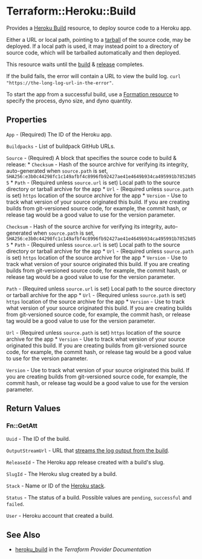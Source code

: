 # Terraform::Heroku::Build

Provides a [Heroku Build](https://devcenter.heroku.com/articles/platform-api-reference#build)
resource, to deploy source code to a Heroku app.

Either a URL or local path, pointing to a [tarball](https://en.wikipedia.org/wiki/Tar_(computing)) of the source code, may be deployed. If a local path is used, it may instead point to a directory of source code, which will be tarballed automatically and then deployed.

This resource waits until the [build](https://devcenter.heroku.com/articles/build-and-release-using-the-api) & [release](https://devcenter.heroku.com/articles/release-phase) completes.

If the build fails, the error will contain a URL to view the build log. `curl "https://the-long-log-url-in-the-error"`.

To start the app from a successful build, use a [Formation resource](formation.html) to specify the process, dyno size, and dyno quantity.

## Properties

`App` - (Required) The ID of the Heroku app.

`Buildpacks` - List of buildpack GitHub URLs.

`Source` - (Required) A block that specifies the source code to build & release: * `Checksum` - Hash of the source archive for verifying its integrity, auto-generated when `source.path` is set, `SHA256:e3b0c44298fc1c149afbf4c8996fb92427ae41e4649b934ca495991b7852b855` * `Path` - (Required unless `source.url` is set) Local path to the source directory or tarball archive for the app * `Url` - (Required unless `source.path` is set) `https` location of the source archive for the app * `Version` - Use to track what version of your source originated this build. If you are creating builds from git-versioned source code, for example, the commit hash, or release tag would be a good value to use for the version parameter.

`Checksum` - Hash of the source archive for verifying its integrity, auto-generated when `source.path` is set, `SHA256:e3b0c44298fc1c149afbf4c8996fb92427ae41e4649b934ca495991b7852b855` * `Path` - (Required unless `source.url` is set) Local path to the source directory or tarball archive for the app * `Url` - (Required unless `source.path` is set) `https` location of the source archive for the app * `Version` - Use to track what version of your source originated this build. If you are creating builds from git-versioned source code, for example, the commit hash, or release tag would be a good value to use for the version parameter.

`Path` - (Required unless `source.url` is set) Local path to the source directory or tarball archive for the app * `Url` - (Required unless `source.path` is set) `https` location of the source archive for the app * `Version` - Use to track what version of your source originated this build. If you are creating builds from git-versioned source code, for example, the commit hash, or release tag would be a good value to use for the version parameter.

`Url` - (Required unless `source.path` is set) `https` location of the source archive for the app * `Version` - Use to track what version of your source originated this build. If you are creating builds from git-versioned source code, for example, the commit hash, or release tag would be a good value to use for the version parameter.

`Version` - Use to track what version of your source originated this build. If you are creating builds from git-versioned source code, for example, the commit hash, or release tag would be a good value to use for the version parameter.


## Return Values

### Fn::GetAtt

`Uuid` - The ID of the build.

`OutputStreamUrl` - URL that [streams the log output from the build](https://devcenter.heroku.com/articles/build-and-release-using-the-api#streaming-build-output).

`ReleaseId` - The Heroku app release created with a build's slug.

`SlugId` - The Heroku slug created by a build.

`Stack` - Name or ID of the [Heroku stack](https://devcenter.heroku.com/articles/stack).

`Status` - The status of a build. Possible values are `pending`, `successful` and `failed`.

`User` - Heroku account that created a build.

## See Also

* [heroku_build](https://www.terraform.io/docs/providers/heroku/r/build.html) in the _Terraform Provider Documentation_